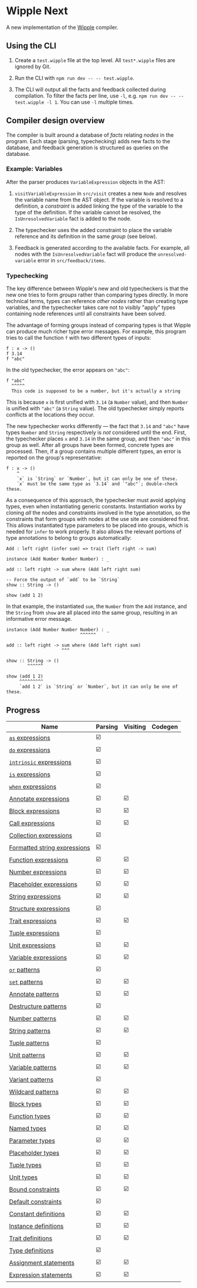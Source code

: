 # Wipple Next

A new implementation of the [Wipple](https://github.com/wipplelang/wipple) compiler.

## Using the CLI

1.  Create a `test.wipple` file at the top level. All `test*.wipple` files are ignored by Git.

2.  Run the CLI with `npm run dev -- -- test.wipple`.

3.  The CLI will output all the facts and feedback collected during compilation. To filter the facts per line, use `-l`, e.g. `npm run dev -- -- test.wipple -l 1`. You can use `-l` multiple times.

## Compiler design overview

The compiler is built around a database of _facts_ relating _nodes_ in the program. Each stage (parsing, typechecking) adds new facts to the database, and feedback generation is structured as queries on the database.

### Example: Variables

After the parser produces `VariableExpression` objects in the AST:

1.  `visitVariableExpression` in `src/visit` creates a new `Node` and resolves the variable name from the AST object. If the variable is resolved to a definition, a _constraint_ is added linking the type of the variable to the type of the definition. If the variable cannot be resolved, the `IsUnresolvedVariable` fact is added to the node.

2.  The typechecker uses the added constraint to place the variable reference and its definition in the same _group_ (see below).

3.  Feedback is generated according to the available facts. For example, all nodes with the `IsUnresolvedVariable` fact will produce the `unresolved-variable` error in `src/feedback/items`.

### Typechecking

The key difference between Wipple's new and old typecheckers is that the new one tries to form _groups_ rather than comparing types directly. In more technical terms, types can reference _other nodes_ rather than creating type variables, and the typechecker takes care not to visibly "apply" types containing node references until all constraints have been solved.

The advantage of forming groups instead of comparing types is that Wipple can produce much richer type error messages. For example, this program tries to call the function `f` with two different types of inputs:

```wipple
f : x -> ()
f 3.14
f "abc"
```

In the old typechecker, the error appears on `"abc"`:

```
f "abc"
  ^^^^^
  This code is supposed to be a number, but it's actually a string
```

This is because `x` is first unified with `3.14` (a `Number` value), and then `Number` is unified with `"abc"` (a `String` value). The old typechecker simply reports conflicts at the locations they occur.

The new typechecker works differently — the fact that `3.14` and `"abc"` have types `Number` and `String` respectively is _not_ considered until the end. First, the typechecker places `x` and `3.14` in the same group, and then `"abc"` in this group as well. After all groups have been formed, concrete types are processed. Then, if a group contains multiple different types, an error is reported on the group's representative:

```
f : x -> ()
    ^
    `x` is `String` or `Number`, but it can only be one of these.
    `x` must be the same type as `3.14` and `"abc"`; double-check these.
```

As a consequence of this approach, the typechecker must avoid applying types, even when instantiating generic constants. Instantiation works by cloning _all_ the nodes and constraints involved in the type annotation, so the constraints that form groups with nodes at the use site are considered first. This allows instantiated type parameters to be placed into groups, which is needed for `infer` to work properly. It also allows the relevant portions of type annotations to belong to groups automatically:

```
Add : left right (infer sum) => trait (left right -> sum)

instance (Add Number Number Number) : _

add :: left right -> sum where (Add left right sum)

-- Force the output of `add` to be `String`
show :: String -> ()

show (add 1 2)
```

In that example, the instantiated `sum`, the `Number` from the `Add` instance, and the `String` from `show` are all placed into the same group, resulting in an informative error message.

```
instance (Add Number Number Number) : _
                            ^^^^^^

add :: left right -> sum where (Add left right sum)
                     ^^^

show :: String -> ()
        ^^^^^^

show (add 1 2)
     ^^^^^^^^^
     `add 1 2` is `String` or `Number`, but it can only be one of these.
```

## Progress

| Name                                                                          | Parsing | Visiting | Codegen |
| ----------------------------------------------------------------------------- | ------- | -------- | ------- |
| [`as` expressions](docs/Language.md#as-expressions)                           | ☑️      |          |         |
| [`do` expressions](docs/Language.md#do-expressions)                           | ☑️      |          |         |
| [`intrinsic` expressions](docs/Language.md#intrinsic-expressions)             | ☑️      |          |         |
| [`is` expressions](docs/Language.md#is-expressions)                           | ☑️      |          |         |
| [`when` expressions](docs/Language.md#when-expressions)                       | ☑️      |          |         |
| [Annotate expressions](docs/Language.md#annotate-expressions)                 | ☑️      | ☑️       |         |
| [Block expressions](docs/Language.md#block-expressions)                       | ☑️      | ☑️       |         |
| [Call expressions](docs/Language.md#call-expressions)                         | ☑️      | ☑️       |         |
| [Collection expressions](docs/Language.md#collection-expressions)             | ☑️      |          |         |
| [Formatted string expressions](docs/Language.md#formatted-string-expressions) | ☑️      |          |         |
| [Function expressions](docs/Language.md#function-expressions)                 | ☑️      | ☑️       |         |
| [Number expressions](docs/Language.md#number-expressions)                     | ☑️      | ☑️       |         |
| [Placeholder expressions](docs/Language.md#placeholder-expressions)           | ☑️      | ☑️       |         |
| [String expressions](docs/Language.md#string-expressions)                     | ☑️      | ☑️       |         |
| [Structure expressions](docs/Language.md#structure-expressions)               | ☑️      |          |         |
| [Trait expressions](docs/Language.md#trait-expressions)                       | ☑️      | ☑️       |         |
| [Tuple expressions](docs/Language.md#tuple-expressions)                       | ☑️      |          |         |
| [Unit expressions](docs/Language.md#unit-expressions)                         | ☑️      | ☑️       |         |
| [Variable expressions](docs/Language.md#variable-expressions)                 | ☑️      | ☑️       |         |
| [`or` patterns](docs/Language.md#or-patterns)                                 | ☑️      |          |         |
| [`set` patterns](docs/Language.md#set-patterns)                               | ☑️      | ☑️       |         |
| [Annotate patterns](docs/Language.md#annotate-patterns)                       | ☑️      | ☑️       |         |
| [Destructure patterns](docs/Language.md#destructure-patterns)                 | ☑️      |          |         |
| [Number patterns](docs/Language.md#number-patterns)                           | ☑️      | ☑️       |         |
| [String patterns](docs/Language.md#string-patterns)                           | ☑️      | ☑️       |         |
| [Tuple patterns](docs/Language.md#tuple-patterns)                             | ☑️      |          |         |
| [Unit patterns](docs/Language.md#unit-patterns)                               | ☑️      | ☑️       |         |
| [Variable patterns](docs/Language.md#variable-patterns)                       | ☑️      | ☑️       |         |
| [Variant patterns](docs/Language.md#variant-patterns)                         | ☑️      |          |         |
| [Wildcard patterns](docs/Language.md#wildcard-patterns)                       | ☑️      | ☑️       |         |
| [Block types](docs/Language.md#block-types)                                   | ☑️      | ☑️       |         |
| [Function types](docs/Language.md#function-types)                             | ☑️      | ☑️       |         |
| [Named types](docs/Language.md#named-types)                                   | ☑️      | ☑️       |         |
| [Parameter types](docs/Language.md#parameter-types)                           | ☑️      | ☑️       |         |
| [Placeholder types](docs/Language.md#placeholder-types)                       | ☑️      | ☑️       |         |
| [Tuple types](docs/Language.md#tuple-types)                                   | ☑️      | ☑️       |         |
| [Unit types](docs/Language.md#unit-types)                                     | ☑️      | ☑️       |         |
| [Bound constraints](docs/Language.md#bound-constraints)                       | ☑️      | ☑️       |         |
| [Default constraints](docs/Language.md#default-constraints)                   | ☑️      |          |         |
| [Constant definitions](docs/Language.md#constant-definitions)                 | ☑️      | ☑️       |         |
| [Instance definitions](docs/Language.md#instance-definitions)                 | ☑️      | ☑️       |         |
| [Trait definitions](docs/Language.md#trait-definitions)                       | ☑️      | ☑️       |         |
| [Type definitions](docs/Language.md#type-definitions)                         | ☑️      |          |         |
| [Assignment statements](docs/Language.md#assignment-statements)               | ☑️      | ☑️       |         |
| [Expression statements](docs/Language.md#expression-statements)               | ☑️      | ☑️       |         |
